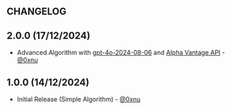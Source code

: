 ## CHANGELOG

## 2.0.0 (17/12/2024)
 * Advanced Algorithm with [gpt-4o-2024-08-06](https://platform.openai.com/docs/models/) and [Alpha Vantage API](https://www.alphavantage.co/) - [@0xnu](https://github.com/0xnu)

## 1.0.0 (14/12/2024)
 * Initial Release (Simple Algorithm) - [@0xnu](https://github.com/0xnu)
